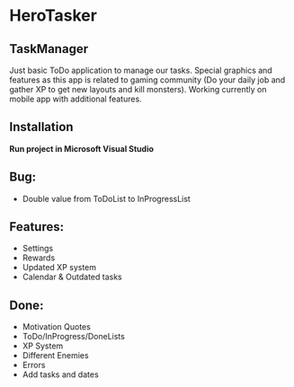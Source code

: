 # HeroTasker

## TaskManager

Just basic ToDo application to manage our tasks. Special graphics and features as this app is related to gaming community (Do your daily job and gather XP to get new layouts and kill monsters). Working currently on mobile app with additional features.

## Installation
**Run project in Microsoft Visual Studio**

## Bug:
- Double value from ToDoList to InProgressList

## Features:
- Settings 
- Rewards
- Updated XP system
- Calendar & Outdated tasks

## Done: 
- Motivation Quotes
- ToDo/InProgress/DoneLists
- XP System
- Different Enemies
- Errors
- Add tasks and dates